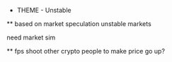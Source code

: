 * THEME - Unstable

** based on market speculation
unstable markets

need market sim


** fps
shoot other crypto people to make price go up?


